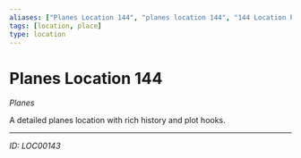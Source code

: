 ```yaml
---
aliases: ["Planes Location 144", "planes location 144", "144 Location Planes"]
tags: [location, place]
type: location
---
```


# Planes Location 144

*Planes*

A detailed planes location with rich history and plot hooks.

---
*ID: LOC00143*